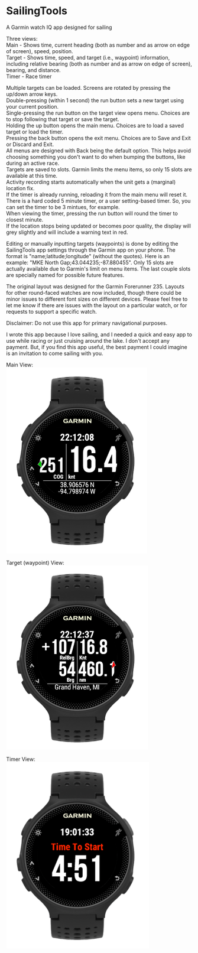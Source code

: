 # SailingTools
A Garmin watch IQ app designed for sailing

Three views:  
Main - Shows time, current heading (both as number and as arrow on edge of screen), speed, position.  
Target - Shows time, speed, and target (i.e., waypoint) information, including relative bearing (both as number and as arrow on edge of screen), bearing, and distance.  
Timer - Race timer  

Multiple targets can be loaded. Screens are rotated by pressing the up/down arrow keys.  
Double-pressing (within 1 second) the run button sets a new target using your current position.  
Single-pressing the run button on the target view opens menu. Choices are to stop following that target or save the target.  
Holding the up button opens the main menu. Choices are to load a saved target or load the timer.  
Pressing the back button opens the exit menu. Choices are to Save and Exit or Discard and Exit.  
All menus are designed with Back being the default option. This helps avoid choosing something you don't want to do when bumping the buttons, like during an active race.  
Targets are saved to slots. Garmin limits the menu items, so only 15 slots are available at this time.  
Activity recording starts automatically when the unit gets a (marginal) location fix.  
If the timer is already running, reloading it from the main menu will reset it. There is a hard coded 5 minute timer, or a user setting-based timer. So, you can set the timer to be 3 mintues, for example.  
When viewing the timer, pressing the run button will round the timer to closest minute.  
If the location stops being updated or becomes poor quality, the display will grey slightly and will include a warning text in red.  

Editing or manually inputting targets (waypoints) is done by editing the SailingTools app settings through the Garmin app on your phone. The format is "name;latitude;longitude" (without the quotes). Here is an example: "MKE North Gap;43.044235;-87.880455".  Only 15 slots are actually available due to Garmin's limit on menu items. The last couple slots are specially named for possible future features.

The original layout was designed for the Garmin Forerunner 235.  Layouts for other round-faced watches are now included, though there could be minor issues to different font sizes on different devices.  Please feel free to let me know if there are issues with the layout on a particular watch, or for requests to support a specific watch.  

Disclaimer: Do not use this app for primary navigational purposes.  

I wrote this app because I love sailing, and I needed a quick and easy app to use while racing or just cruising around the lake. I don't accept any payment. But, if you find this app useful, the best payment I could imagine is an invitation to come sailing with you. 

Main View:  
![Main View](https://github.com/pintail105/SailingTools/raw/master/img/mainView.png?raw=true "Main View")

Target (waypoint) View:  
![Target View](https://github.com/pintail105/SailingTools/raw/master/img/targetView.png?raw=true "Target (waypoint) View")

Timer View:  
![Timer View](https://github.com/pintail105/SailingTools/raw/master/img/timerView.png?raw=true "Timer View")